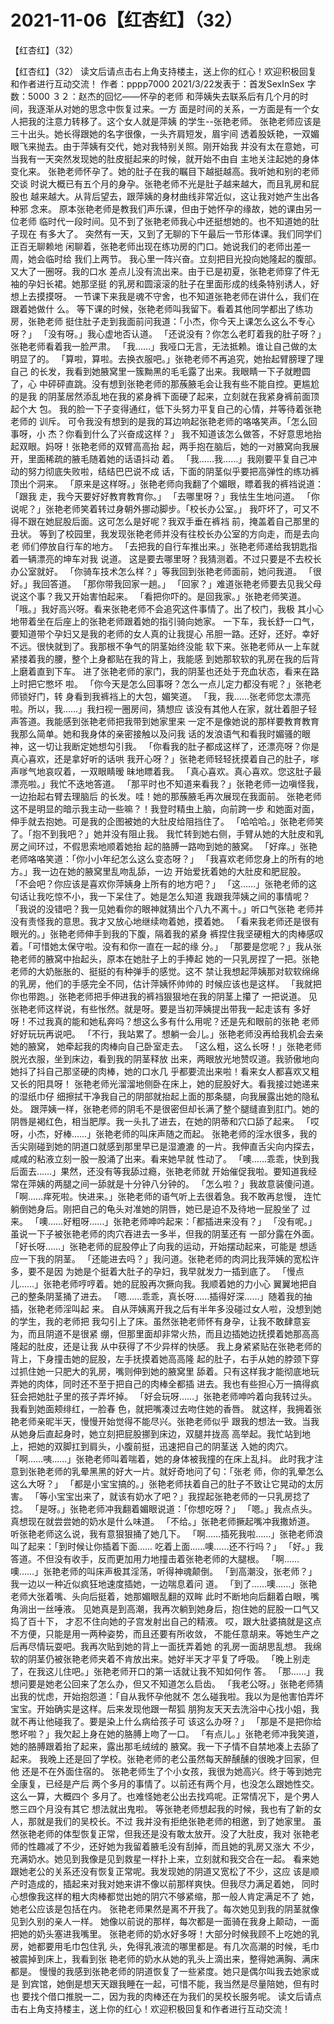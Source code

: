 # 2021-11-06【红杏红】（32）



【红杏红】（32）



【红杏红】（32）
读文后请点击右上角支持楼主，送上你的红心！欢迎积极回复和作者进行互动交流！ 作者：pppp7000 2021/3/22发表于：首发SexInSex 字数：5000
３２：赵杰的回忆——怀孕的老师
和萍姨失去联系后有几个月的时间，我逐渐从对她的思念中恢复过来。一方 面是时间的关系，一方面是有一个女人把我的注意力转移了。这个女人就是萍姨 的学生--张艳老师。
张艳老师应该是三十出头。她长得跟她的名字很像，一头齐肩短发，眉宇间 透着股妖艳，一双媚眼飞来抛去。由于萍姨有交代，她对我特别关照。刚开始我 并没有太在意她，可当我有一天突然发现她的肚皮挺起来的时候，就开始不由自 主地关注起她的身体变化来。
张艳老师怀孕了。她的肚子在我的瞩目下越挺越高。我听她和别的老师交谈 时说大概已有五个月的身孕。张艳老师不光是肚子越来越大，而且乳房和屁股也 越来越大。从背后望去，跟萍姨的身材曲线非常近似，这让我对她产生出各种邪 念来。
原本张艳老师是教我们声乐课，但由于她怀孕的缘故，她的课由另一位老师 临时代一段时间。见不到了张艳老师我心中还挺想她的。也不知道她的肚子现在 有多大了。
突然有一天，又到了无聊的下午最后一节形体课。我们同学们正百无聊赖地 闲聊着，张艳老师出现在练功房的门口。她说我们的老师出差一周，她会临时给 我们上两节。
我心里一阵兴奋。立刻把目光投向她隆起的腹部。又大了一圈呀。我的口水 差点儿没有流出来。由于已是初夏，张艳老师穿了件无袖的孕妇长裙。她那坚挺 的乳房和圆滚滚的肚子在里面形成的线条特别诱人，好想上去摸摸呀。
一节课下来我是魂不守舍，也不知道张艳老师在讲什么，我们在跟着她做什 么。
等下课的时候，张艳老师叫我留下。看着其他同学都出了练功房，张艳老师 挺住肚子走到我面前问我道：「小杰，你今天上课怎么这么不专心呀？」
「没有呀。」我心虚地否认道。
「还说没有？你怎么老盯着我的肚子呀？」张艳老师看着我一脸严肃。
「我……」我哑口无言，无法抵赖。谁让自己做的太明显了的。
「算啦，算啦。去换衣服吧。」张艳老师不再追究，她抬起臂膀理了理自己 的长发，我看到她腋窝里一簇黝黑的毛毛露了出来。我眼睛一下子就瞪圆了，心 中砰砰直跳。没有想到张艳老师的那蔟腋毛会让我有些不能自控。更尴尬的是我 的阴茎居然添乱地在我的紧身裤下面硬了起来，立刻就在我紧身裤前面顶起个大 包。
我的脸一下子变得通红，低下头努力平复自己的心情，并等待着张艳老师的 训斥。
可令我没有想到的是我的耳边响起张艳老师的咯咯笑声。「怎么回事呀，小 杰？你看到什么了兴奋成这样？」
我不知道该怎么做答，不好意思地抬起双眼。妈呀！张艳老师的双臂高高抬 起，两手抱在脑后，她的一对腋窝向我展开，里面稀疏的腋毛随着她的话语抖动 着。
「我……我……」我刚要平复自己冲动的努力彻底失败啦，结结巴巴说不成 话，下面的阴茎似乎要把高弹性的练功裤顶出个洞来。
「原来是这样呀。」张艳老师向我翻了个媚眼，瞟着我的裤裆说道：「跟我 走，我今天要好好教育教育你。」
「去哪里呀？」我怯生生地问道。
「你说呢？」张艳老师笑着转过身朝外挪动脚步。「校长办公室。」
我吓坏了，可又不得不跟在她屁股后面。这可怎么是好呢？我双手垂在裤裆 前，掩盖着自己那里的丑状。
等到了校园里，我发现张艳老师并没有往校长办公室的方向走，而是去向老 师们停放自行车的地方。
「去把我的自行车推出来。」张艳老师递给我钥匙指着一辆漂亮的坤车对我 说道。
这是要去哪里呀？我猜测着。不过只要是不去校长办公室就好。
「你骑车技术怎么样？」等我回到张艳老师面前，她问我道。
「很好。」我回答道。
「那你带我回家一趟。」
「回家？」难道张艳老师要去见我父母说这个事？我又开始害怕起来。
「看把你吓的。是回我家。」张艳老师笑道。
「哦。」我好高兴呀。看来张艳老师不会追究这件事情了。出了校门，我极 其小心地带着坐在后座上的张艳老师跟着她的指引骑向她家。
一下车，我长舒一口气，要知道带个孕妇又是我的老师的女人真的让我提心 吊胆一路。还好，还好。幸好不远。很快就到了。我那根不争气的阴茎始终没能 软下来。张艳老师从一上车就紧搂着我的腰，整个上身都贴在我的背上，我能感 到她那软软的乳房在我的后背上磨着直到下车。
进了张艳老师的家门，我的阴茎也还处于充血状态，看来在路上时把它憋坏 啦。
「你今天是怎么回事呀？怎么一点儿定力都没有呢？」张艳老师锁好门，转 身看到我裤裆上的大包，媚笑道。
「我，我……张老师您太漂亮啦。所以，我……」我扫视一圈房间，猜想应 该没有其他人在家，就壮着胆子轻声答道。我能感到张艳老师把我带到她家里来 一定不是像她说的那样要教育教育我那么简单。她和我身体的亲密接触以及问我 话的发浪语气和看我时媚骚的眼神，这一切让我断定她想勾引我。
「你看我的肚子都成这样了，还漂亮呀？你是真心喜欢，还是拿好听的话哄 我开心呀？」张艳老师轻轻抚摸着自己的肚子，嗲声嗲气地哀叹着，一双眼睛暧 昧地瞟着我。
「真心喜欢。真心喜欢。您这肚子最漂亮啦。」我忙不迭地答道。
「那平时也不知道来看我？」张艳老师一边嗔怪我，一边抬起右臂去理脑后 的长发。哇！她的那蔟腋毛再次展现在我面前。
张艳老师这不是明显的暗示我主动一些嘛？！我登时精虫上脑，向前跨一步 和她面对面，伸手就去抱她。可是我的企图被她的大肚皮给阻挡住了。
「哈哈哈。」张艳老师笑了。「抱不到我吧？」她并没有阻止我。
我忙转到她右侧，手臂从她的大肚皮和乳房之间环过，不假思索地顺着她抬 起的胳膊一路吻到她的腋窝。
「好痒。」张艳老师咯咯笑道：「你小小年纪怎么这么变态呀？」
「我喜欢老师您身上的所有的地方。」我一边在她的腋窝里乱吻乱舔，一边 开始爱抚着她的大肚皮和肥屁股。
「不会吧？你应该是喜欢你萍姨身上所有的地方吧？」
「这……」张艳老师的这句话让我吃惊不小，我一下呆住了。她是怎么知道 我跟我萍姨之间的事情呢？
「我说的没错吧？我一见她看你的眼神就猜出个八九不离十。」听口气张艳 老师并没有责怪我的意思。我才又放心地继续吻着她，摸着她。
「看来我老师还是很有眼光的。」张艳老师伸手到我的下腹，隔着我的紧身 裤捏住我坚硬粗大的肉棒感叹着。「可惜她太保守啦。没有和你一直在一起的缘 分。」
「那要是您呢？」我从张艳老师的腋窝中抬起头，原本在她肚子上的手捧起 她的一只乳房捏了一把。张艳老师的大奶胀胀的、挺挺的有种弹手的感觉。这不 禁让我想起萍姨那对软软绵绵的乳房，他们的手感完全不同，估计萍姨怀帅帅的 时候应该也是这样。
「我就把你也带跑。」张艳老师把手伸进我的裤裆狠狠地在我的阴茎上攥了 一把说道。
见张艳老师这样说，有些怅然。就是呀。要是当初萍姨提出带我一起走该有 多好呀！不过我真的能和她私奔吗？想这么多有什么用呢？还是先和眼前的张艳 老师好好玩玩再说吧。
「不行，我站累了。想躺一会儿。」张艳老师没再给我机会去亲她的腋窝， 她牵起我的肉棒向自己卧室走去。
「这么粗，这么长呀！」张艳老师脱光衣服，坐到床边，看到我的阴茎释放 出来，两眼放光地赞叹道。我骄傲地向她抖了抖自己那坚硬的肉棒，她的口水几 乎都要流出来啦！看来女人都喜欢又粗又长的阳具呀！
张艳老师光溜溜地侧卧在床上，她的屁股好大。看我接过她递来的湿纸巾仔 细擦拭干净我自己的阴部就抬起上面的那条腿，向我展露出她的隐私处。
跟萍姨一样，张艳老师的阴毛不是很密但却长满了整个腿缝直到肛门。她的 阴唇是褐红色，相当肥厚。我一头扎了进去，在她的阴蒂和穴口舔了起来。
「哎呀，小杰，好棒……」张艳老师的叫床声随之而起。
张艳老师的淫水很多，我的舌尖刚碰到她的阴道口就感到那里早已是湿漉漉 的一片。我伸直舌尖向内探去，咸咸的粘液立刻一股一股涌了出来。看来她早就 性动了。
「噢……乖乖，快到我后面去……」果然，还没有等我舔过瘾，张艳老师就 开始催促我啦。要知道我经常在萍姨的两腿之间一舔就是十分钟八分钟的。
「怎么啦？」我故意装傻问道。
「啊……痒死啦。快进来。」张艳老师的语气听上去很着急。我不敢再怠慢， 连忙躺倒她身后。刚把自己的龟头对准她的阴唇，她已是迫不及待地一屁股坐了 过来。
「噢……好粗呀……」张艳老师呻吟起来：「都插进来没有？」
「没有呢。」虽说一下子被张艳老师的肉穴吞进去一多半，但我的阴茎还有 一部分露在外面。
「好长呀……」张艳老师的屁股停止了向我的运动，开始摆动起来，可能是 想适应一下我的阴茎。
「还能进去吗？」我问道。张艳老师的肉洞比我萍姨的宽松许多，要不是因 为她是个挺着大肚子的孕妇，我早就发力一插到底了。
「慢点儿……」张艳老师哼哼着。她的屁股再次撅向我。我顺着她的力小心 翼翼地把自己的整条阴茎捅了进去。
「嗯……乖乖，真长呀……插得好深……」随着我的抽插，张艳老师淫叫起 来。
自从萍姨离开我之后有半年多没碰过女人啦，没想到她的学生，我的老师把 我勾引上了床。虽然张艳老师怀有身孕，让我不敢肆意妄为，而且阴道不是很紧 绷，但那里面却非常火热，而且边插她边抚摸着她那高高隆起的肚皮，还是让我 从中获得了不少异样的快感。
我上身紧紧贴在张艳老师的背上，下身撞击她的屁股，左手抚摸着她高高隆 起的肚子，右手从她的脖颈下穿过抓住她一只肥大的乳房，嘴则伸到她的腋窝里 舔着。只有这样我才能彻底地玩弄她的肉体，同时还不至于把自己的肉棒全都插 进去。我也有些担心万一搞得疯狂会把她肚子里的孩子弄坏掉。
「好会玩呀……」张艳老师呻吟着向我转过头。我看到她面颊绯红，一脸春 色，就把嘴凑过去吻住她的香唇。
就这样，我拥着张艳老师亲昵半天，慢慢开始觉得不能尽兴。张艳老师似乎 跟我的想法一致。当我从她身后直起身时，她立刻把屁股挪到床边，双腿并拢高 高举起。我忙站到地上，把她的双脚扛到肩头，小腹前挺，迅速把自己的阴茎送 入她的肉穴。
「啊……咦……」张艳老师叫着喘着，她的身体被我撞的在床上乱抖。
此时我才注意到张艳老师的乳晕黑黑的好大一片。就好奇地问了句：「张老 师，你的乳晕怎么这么大呀？」
「都是小宝宝搞的。」张艳老师扶着自己的肚子不致让它晃动的太厉害。
「等小宝宝出来了，就该有奶水了吧？」我捏起张艳老师的一只乳房捻了捻。
「是呀。」张艳老师冲我翻着媚眼说道：「你想吃呀？」
「嗯。」我点点头。真想现在就尝尝她的奶水是什么味道。
「不给。」张艳老师撅起嘴冲我撒娇道。
听张艳老师这么说，我有意狠狠捅了她几下。
「啊……插死我啦……」张艳老师浪叫了起来：「到时候让你插着下面…… 吃着上面……噢……还不行吗？」
「好。」我答道。不但没有收手，反而更加用力地撞击着张艳老师的大腿根。
「啊……噢……」张艳老师的叫床声极其淫荡，听得神魂颠倒。
「到高潮没，张老师？」我一边以一种近似疯狂地速度插她，一边喘息着问 道。
「到了……噢……」张艳老师大张着嘴、头向后挺着，她那媚眼乱翻的双眸 此时不断地向后翻着白眼，嘴角淌出一丝唾液。
见她真是到高潮，我再次躺到她身后，抱住她的屁股一口气又捣了百十下， 才忍不住向她的子宫发射出自己的精液。
哎，跟大肚婆搞就是这点不方便，只能是用一两种姿势，而且还要有所收敛， 不能任意胡来。等她生产之后再尽情玩耍吧。我再次贴到她的背上一面抚弄着她 的乳房一面胡思乱想。
我绵软的阴茎仍被张艳老师夹着不肯放出来。她好半天才平复了呼吸。
「晚上别走了，在我这儿住吧。」张艳老师开口的第一话就让我不知如何作 答。
「那……」我想问要是她老公回来了怎么办，但又不知道怎么启齿。
「我老公呀。」张艳老师猜出我的忧虑，开始抱怨道：「自从我怀孕他就不 怎么碰我啦。我以为是他害怕弄坏宝宝。开始确实是这样。后来发现他跟一帮狐 朋狗友天天去洗浴中心找小姐，我就不再让他碰我了。要是染上什么病给孩子可 该这么办呀？」
「那是不是把你给憋坏啦？」我欠起上身在她的胳膊上吻了一口。
「有点儿。」张艳老师冲我笑道，她的胳膊跟着抬了起来，露出那毛绒绒的 腋窝。我一下子情不自禁地凑上去舔了起来。
我晚上还是回了学校。张艳老师的老公虽然每天醉醺醺的很晚才回家，但他 还是不在外面住宿的。
张艳老师生了个小女孩，我很为她高兴。终于等到她完全康复，已经是产后 两个多月的事情了。以前还有两个月，也没怎么跟她性交。这么一算，大概四个 多月了。也难怪她老公出去找鸡呢。正常情况下，是个男人憋三四个月没有其它 想法就出鬼啦。
等张艳老师想起我的时候，我也有了新的女人，那就是我们的吴校长。不过 我并没有拒绝张艳老师的相邀，到了她家里。
虽然张艳老师的体型恢复正常，但我还是没有敢太放开。没了大肚皮，我对 张艳老师的性趣减了不少，还好她为我留着腋毛没有刮掉，而且她的乳房又涨大 不少，充满奶水。她见到我像是见到救星一样扑上来，立刻就和我交合在一起。 看来她跟她老公的关系还没有恢复正常呢。我发现她的阴道又宽松了不少，这应 该是顺产时造成的，插起来对我对她来讲不像以前那样爽快。但我尽力满足着她， 同时心想像我这样的粗大肉棒都觉出她的阴穴不够紧缩，那一般人肯定满足不了 她，她老公应该是包括在内。
张艳老师果然是离不开我了。每次她见到我的阴茎就像见到久别的亲人一样。 她像以前说的那样，每次都是一面骑在我身上颠动，一面把她的奶头塞进我嘴里。 张艳老师的奶水好多呀！大部分时候我顾不上吃她的乳房，她都要用毛巾包住乳 头，免得乳液流的哪里都是。有几次高潮的时候，毛巾被震掉到床上，我看到张 艳老师的奶水从她的乳头上滴出来，整得她满胸、满床都是。
慢慢的我感到张艳老师的阴道恢复了一些紧度。她只是偶尔叫我去她家或是 到宾馆，她倒是想天天跟我睡在一起，可惜不能，我当然是尽量陪她，但有时也 要找个借口推脱一二，因为我的肉棒还在为我们的吴校长服务呢。
读文后请点击右上角支持楼主，送上你的红心！欢迎积极回复和作者进行互动交流！



